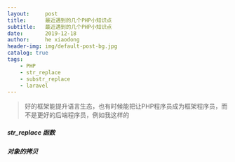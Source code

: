 ```yaml
---
layout:     post
title:      最近遇到的几个PHP小知识点
subtitle:   最近遇到的几个PHP小知识点
date:       2019-12-18
author:     he xiaodong
header-img: img/default-post-bg.jpg
catalog: true
tags:
    - PHP
    - str_replace
    - substr_replace
    - laravel
---
```


> 好的框架能提升语言生态，也有时候能把让PHP程序员成为框架程序员，而不是更好的后端程序员，例如我这样的

##### str_replace 函数

##### 对象的拷贝


